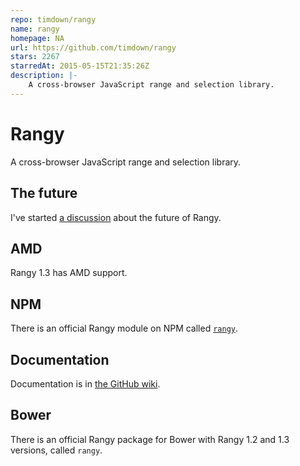 ```yaml
---
repo: timdown/rangy
name: rangy
homepage: NA
url: https://github.com/timdown/rangy
stars: 2267
starredAt: 2015-05-15T21:35:26Z
description: |-
    A cross-browser JavaScript range and selection library.
---
```


Rangy
=====

A cross-browser JavaScript range and selection library.

## The future

I've started [a discussion](https://github.com/timdown/rangy/discussions/487) about the future of Rangy.

## AMD

Rangy 1.3 has AMD support.

## NPM

There is an official Rangy module on NPM called [`rangy`](https://www.npmjs.org/package/rangy).

## Documentation

Documentation is in [the GitHub wiki](https://github.com/timdown/rangy/wiki). 

## Bower

There is an official Rangy package for Bower with Rangy 1.2 and 1.3 versions, called `rangy`.


